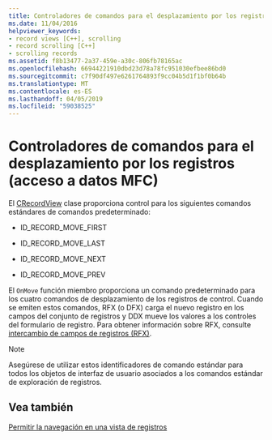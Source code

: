 ```yaml
---
title: Controladores de comandos para el desplazamiento por los registros (acceso a datos MFC)
ms.date: 11/04/2016
helpviewer_keywords:
- record views [C++], scrolling
- record scrolling [C++]
- scrolling records
ms.assetid: f8b13477-2a37-459e-a30c-806fb78165ac
ms.openlocfilehash: 66944221910dbd23d78a78fc951030efbee86bd0
ms.sourcegitcommit: c7f90df497e6261764893f9cc04b5d1f1bf0b64b
ms.translationtype: MT
ms.contentlocale: es-ES
ms.lasthandoff: 04/05/2019
ms.locfileid: "59038525"
---
```

# <a name="command-handlers-for-record-scrolling--mfc-data-access"></a>Controladores de comandos para el desplazamiento por los registros (acceso a datos MFC)

El [CRecordView](../mfc/reference/crecordview-class.md) clase proporciona control para los siguientes comandos estándares de comandos predeterminado:

- ID_RECORD_MOVE_FIRST

- ID_RECORD_MOVE_LAST

- ID_RECORD_MOVE_NEXT

- ID_RECORD_MOVE_PREV

El `OnMove` función miembro proporciona un comando predeterminado para los cuatro comandos de desplazamiento de los registros de control. Cuando se emiten estos comandos, RFX (o DFX) carga el nuevo registro en los campos del conjunto de registros y DDX mueve los valores a los controles del formulario de registro. Para obtener información sobre RFX, consulte [intercambio de campos de registros (RFX)](../data/odbc/record-field-exchange-rfx.md).

> [!NOTE]
>  Asegúrese de utilizar estos identificadores de comando estándar para todos los objetos de interfaz de usuario asociados a los comandos estándar de exploración de registros.

## <a name="see-also"></a>Vea también

[Permitir la navegación en una vista de registros](../data/supporting-navigation-in-a-record-view-mfc-data-access.md)